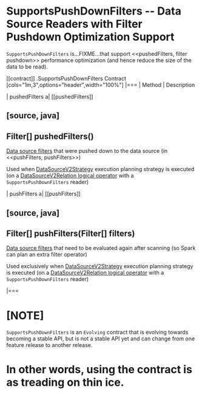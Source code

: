 # SupportsPushDownFilters -- Data Source Readers with Filter Pushdown Optimization Support

`SupportsPushDownFilters` is...FIXME...that support <<pushedFilters, filter pushdown>> performance optimization (and hence reduce the size of the data to be read).

[[contract]]
.SupportsPushDownFilters Contract
[cols="1m,3",options="header",width="100%"]
|===
| Method
| Description

| pushedFilters
a| [[pushedFilters]]

[source, java]
----
Filter[] pushedFilters()
----

[Data source filters](../Filter.md) that were pushed down to the data source (in <<pushFilters, pushFilters>>)

Used when [DataSourceV2Strategy](../execution-planning-strategies/DataSourceV2Strategy.md) execution planning strategy is executed (on a [DataSourceV2Relation logical operator](../execution-planning-strategies/DataSourceV2Strategy.md#apply-DataSourceV2Relation) with a `SupportsPushDownFilters` reader)

| pushFilters
a| [[pushFilters]]

[source, java]
----
Filter[] pushFilters(Filter[] filters)
----

[Data source filters](../Filter.md) that need to be evaluated again after scanning (so Spark can plan an extra filter operator)

Used exclusively when [DataSourceV2Strategy](../execution-planning-strategies/DataSourceV2Strategy.md) execution planning strategy is executed (on a [DataSourceV2Relation logical operator](../execution-planning-strategies/DataSourceV2Strategy.md#apply-DataSourceV2Relation) with a `SupportsPushDownFilters` reader)

|===

[NOTE]
====
`SupportsPushDownFilters` is an `Evolving` contract that is evolving towards becoming a stable API, but is not a stable API yet and can change from one feature release to another release.

In other words, using the contract is as treading on thin ice.
====
